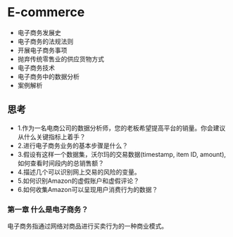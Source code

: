# E-commerce
- 电子商务发展史
- 电子商务的法规法则
- 开展电子商务事项
- 抛弃传统零售业的供应货物方式
- 电子商务技术
- 电子商务中的数据分析
- 案例解析

## 思考
- 1.作为一名电商公司的数据分析师，您的老板希望提高平台的销量。你会建议从什么关键指标上着手？
- 2.进行电子商务业务的基本步骤是什么？
- 3.假设有这样一个数据集，沃尔玛的交易数据(timestamp, item ID, amount),如何查看时间段内的总销售额？
- 4.描述几个可以识别网上交易的风险的变量。
- 5.如何识别Amazon的虚假账户和虚假评论？
- 6.如何收集Amazon可以呈现用户消费行为的数据？

### 第一章 什么是电子商务？
电子商务指通过网络对商品进行买卖行为的一种商业模式。
